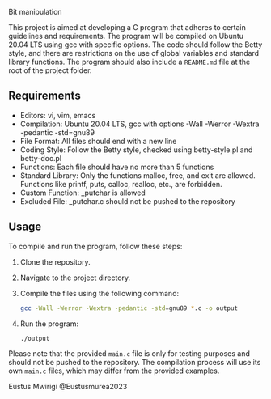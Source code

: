 Bit manipulation

This project is aimed at developing a C program that adheres to certain guidelines and requirements. The program will be compiled on Ubuntu 20.04 LTS using gcc with specific options. The code should follow the Betty style, and there are restrictions on the use of global variables and standard library functions. The program should also include a `README.md` file at the root of the project folder.

## Requirements

- Editors: vi, vim, emacs
- Compilation: Ubuntu 20.04 LTS, gcc with options -Wall -Werror -Wextra -pedantic -std=gnu89
- File Format: All files should end with a new line
- Coding Style: Follow the Betty style, checked using betty-style.pl and betty-doc.pl
- Functions: Each file should have no more than 5 functions
- Standard Library: Only the functions malloc, free, and exit are allowed. Functions like printf, puts, calloc, realloc, etc., are forbidden.
- Custom Function: _putchar is allowed
- Excluded File: _putchar.c should not be pushed to the repository

## Usage

To compile and run the program, follow these steps:

1. Clone the repository.
2. Navigate to the project directory.
3. Compile the files using the following command:

   ```bash
   gcc -Wall -Werror -Wextra -pedantic -std=gnu89 *.c -o output
   ```

4. Run the program:

   ```bash
   ./output
   ```

Please note that the provided `main.c` file is only for testing purposes and should not be pushed to the repository. The compilation process will use its own `main.c` files, which may differ from the provided examples.



Eustus Mwirigi @Eustusmurea2023